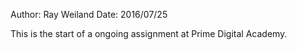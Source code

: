 Author: Ray Weiland
Date: 2016/07/25

This is the start of a ongoing assignment at Prime Digital Academy.

